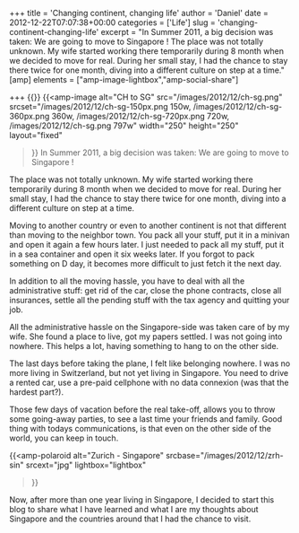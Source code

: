 +++
title = 'Changing continent, changing life'
author = 'Daniel'
date = 2012-12-22T07:07:38+00:00
categories = ['Life']
slug = 'changing-continent-changing-life'
excerpt = "In Summer 2011, a big decision was taken: We are going to move to Singapore ! The place was not totally unknown. My wife started working there temporarily during 8 month when we decided to move for real. During her small stay, I had the chance to stay there twice for one month, diving into a different culture on step at a time."
[amp]
    elements = ["amp-image-lightbox","amp-social-share"]

+++
{{<amp-image-lightbox id="lightbox" >}}
{{<amp-image
  alt="CH to SG"
  src="/images/2012/12/ch-sg.png"
  srcset="/images/2012/12/ch-sg-150px.png 150w, /images/2012/12/ch-sg-360px.png 360w, /images/2012/12/ch-sg-720px.png 720w, /images/2012/12/ch-sg.png 797w"
  width="250"
  height="250"
  layout="fixed"
>}}
In Summer 2011, a big decision was taken: We are going to move to Singapore !

The place was not totally unknown. My wife started working there temporarily during 8 month when we decided to move for real. During her small stay, I had the chance to stay there twice for one month, diving into a different culture on step at a time.

Moving to another country or even to another continent is not that different than moving to the neighbor town. You pack all your stuff, put it in a minivan and open it again a few hours later. I just needed to pack all my stuff, put it in a sea container and open it six weeks later. If you forgot to pack something on D day, it becomes more difficult to just fetch it the next day.

In addition to all the moving hassle, you have to deal with all the administrative stuff: get rid of the car, close the phone contracts, close all insurances, settle all the pending stuff with the tax agency and quitting your job.

All the administrative hassle on the Singapore-side was taken care of by my wife. She found a place to live, got my papers settled. I was not going into nowhere. This helps a lot, having something to hang to on the other side.

The last days before taking the plane, I felt like belonging nowhere. I was no more living in Switzerland, but not yet living in Singapore. You need to drive a rented car, use a pre-paid cellphone with no data connexion (was that the hardest part?).

Those few days of vacation before the real take-off, allows you to throw some going-away parties, to see a last time your friends and family. Good thing with todays communications, is that even on the other side of the world, you can keep in touch.

{{<amp-polaroid
  alt="Zurich - Singapore"
  srcbase="/images/2012/12/zrh-sin"
  srcext="jpg"
  lightbox="lightbox"
>}}

Now, after more than one year living in Singapore, I decided to start this blog to share what I have learned and what I are my thoughts about Singapore and the countries around that I had the chance to visit.
